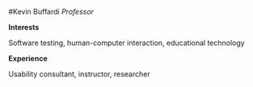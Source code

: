 #Kevin Buffardi
*Professor*

**Interests**
 
Software testing, human-computer interaction, educational technology

**Experience**
 
Usability consultant, instructor, researcher
